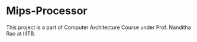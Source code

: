 # Mips-Processor
This project is a part of Computer Architecture Course under Prof. Nanditha Rao at IIITB.
